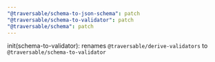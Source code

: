 ```yaml
---
"@traversable/schema-to-json-schema": patch
"@traversable/schema-to-validator": patch
"@traversable/schema": patch
---
```


init(schema-to-validator): renames `@traversable/derive-validators` to `@traversable/schema-to-validator`

